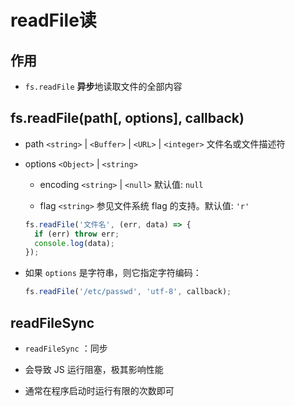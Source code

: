 # readFile读

## 作用

  - `fs.readFile` **异步**地读取文件的全部内容

## fs.readFile(path\[, options], callback)

  - path `<string>` | `<Buffer>` | `<URL>` | `<integer>` 文件名或文件描述符

  - options `<Object>` | `<string>`

      - encoding `<string>` | `<null>` 默认值: `null`

      - flag `<string>` 参见文件系统 flag 的支持。默认值: `'r'`

    ```javascript
    fs.readFile('文件名', (err, data) => {
      if (err) throw err;
      console.log(data);
    });
    ```

  - 如果 `options` 是字符串，则它指定字符编码：

    ```javascript
    fs.readFile('/etc/passwd', 'utf-8', callback);
    ```

## readFileSync

  - `readFileSync` ：同步

  - 会导致 JS 运行阻塞，极其影响性能

  - 通常在程序启动时运行有限的次数即可

